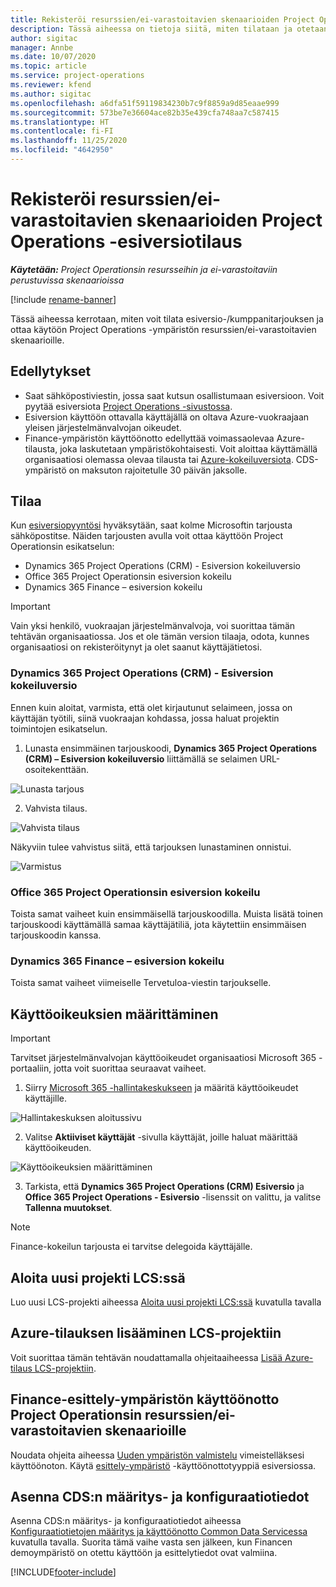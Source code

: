 ```yaml
---
title: Rekisteröi resurssien/ei-varastoitavien skenaarioiden Project Operations -esiversiotilaus
description: Tässä aiheessa on tietoja siitä, miten tilataan ja otetaan käyttöön Project Operations resurssien/ei-varastoitavien skenaarioille.
author: sigitac
manager: Annbe
ms.date: 10/07/2020
ms.topic: article
ms.service: project-operations
ms.reviewer: kfend
ms.author: sigitac
ms.openlocfilehash: a6dfa51f59119834230b7c9f8859a9d85eaae999
ms.sourcegitcommit: 573be7e36604ace82b35e439cfa748aa7c587415
ms.translationtype: HT
ms.contentlocale: fi-FI
ms.lasthandoff: 11/25/2020
ms.locfileid: "4642950"
---
```

# <a name="sign-up-for-project-operations-preview-subscriptions-for-resource-non-stocked-scenarios"></a>Rekisteröi resurssien/ei-varastoitavien skenaarioiden Project Operations -esiversiotilaus

_**Käytetään:** Project Operationsin resursseihin ja ei-varastoitaviin perustuvissa skenaarioissa_

[!include [rename-banner](~/includes/cc-data-platform-banner.md)]

Tässä aiheessa kerrotaan, miten voit tilata esiversio-/kumppanitarjouksen ja ottaa käytöön Project Operations -ympäristön resurssien/ei-varastoitavien skenaarioille.

## <a name="prerequisites"></a>Edellytykset

- Saat sähköpostiviestin, jossa saat kutsun osallistumaan esiversioon. Voit pyytää esiversiota [Project Operations -sivustossa](https://dynamics.microsoft.com/en-us/project-operations/overview/).
- Esiversion käyttöön ottavalla käyttäjällä on oltava Azure-vuokraajaan yleisen järjestelmänvalvojan oikeudet.
- Finance-ympäristön käyttöönotto edellyttää voimassaolevaa Azure-tilausta, joka laskutetaan ympäristökohtaisesti. Voit aloittaa käyttämällä organisaatiosi olemassa olevaa tilausta tai [Azure-kokeiluversiota](https://azure.microsoft.com/en-us/free/). CDS-ympäristö on maksuton rajoitetulle 30 päivän jaksolle.

## <a name="subscribe"></a>Tilaa

Kun [esiversiopyyntösi](https://forms.office.com/FormsPro/Pages/ResponsePage.aspx?id=v4j5cvGGr0GRqy180BHbR56j8lZs0FdAvwT75_WNFyxUMkRDV1NYQU5TNjE2VjhKOVBUNVg2R0s1NC4u) hyväksytään, saat kolme Microsoftin tarjousta sähköpostitse. Näiden tarjousten avulla voit ottaa käyttöön Project Operationsin esikatselun:

- Dynamics 365 Project Operations (CRM) - Esiversion kokeiluversio
- Office 365 Project Operationsin esiversion kokeilu
- Dynamics 365 Finance – esiversion kokeilu

> [!IMPORTANT]
> Vain yksi henkilö, vuokraajan järjestelmänvalvoja, voi suorittaa tämän tehtävän organisaatiossa. Jos et ole tämän version tilaaja, odota, kunnes organisaatiosi on rekisteröitynyt ja olet saanut käyttäjätietosi.

### <a name="dynamics-365-project-operations-crm---preview-trial"></a>Dynamics 365 Project Operations (CRM) - Esiversion kokeiluversio 

Ennen kuin aloitat, varmista, että olet kirjautunut selaimeen, jossa on käyttäjän työtili, siinä vuokraajan kohdassa, jossa haluat projektin toimintojen esikatselun.

1. Lunasta ensimmäinen tarjouskoodi, **Dynamics 365 Project Operations (CRM) – Esiversion kokeiluversio** liittämällä se selaimen URL-osoitekenttään.

![Lunasta tarjous](./media/16RedeemFirstOfferNew.png)

2. Vahvista tilaus.

![Vahvista tilaus](./media/17ConfirmOrderNew.png)

Näkyviin tulee vahvistus siitä, että tarjouksen lunastaminen onnistui.

![Varmistus](./media/18OrderConfirmationNew.png)

### <a name="office-365-project-operations---preview-trial"></a>Office 365 Project Operationsin esiversion kokeilu

Toista samat vaiheet kuin ensimmäisellä tarjouskoodilla. Muista lisätä toinen tarjouskoodi käyttämällä samaa käyttäjätiliä, jota käytettiin ensimmäisen tarjouskoodin kanssa.

### <a name="dynamics-365-finance-preview-trial"></a>Dynamics 365 Finance – esiversion kokeilu

Toista samat vaiheet viimeiselle Tervetuloa-viestin tarjoukselle.

## <a name="assign-licenses"></a>Käyttöoikeuksien määrittäminen

> [!IMPORTANT]
> Tarvitset järjestelmänvalvojan käyttöoikeudet organisaatiosi Microsoft 365 -portaaliin, jotta voit suorittaa seuraavat vaiheet.

1. Siirry [Microsoft 365 -hallintakeskukseen](https://portal.office.com/) ja määritä käyttöoikeudet käyttäjille.

![Hallintakeskuksen aloitussivu](./media/14AdminPortal.png)

2. Valitse **Aktiiviset käyttäjät** -sivulla käyttäjät, joille haluat määrittää käyttöoikeuden.

![Käyttöoikeuksien määrittäminen](./media/15AssignLicenses.png)

3. Tarkista, että **Dynamics 365 Project Operations (CRM) Esiversio** ja **Office 365 Project Operations - Esiversio** -lisenssit on valittu, ja valitse **Tallenna muutokset**.

> [!NOTE]
> Finance-kokeilun tarjousta ei tarvitse delegoida käyttäjälle.

## <a name="start-a-new-project-in-lcs"></a>Aloita uusi projekti LCS:ssä

Luo uusi LCS-projekti aiheessa [Aloita uusi projekti LCS:ssä](create-lcs-project.md) kuvatulla tavalla

## <a name="add-an-azure-subscription-to-an-lcs-project"></a>Azure-tilauksen lisääminen LCS-projektiin

Voit suorittaa tämän tehtävän noudattamalla ohjeitaaiheessa [Lisää Azure-tilaus LCS-projektiin](resource-add-azure-subscription-lcs-project.md).

## <a name="deploy-finance-demo-environment-with-project-operations-for-resourcenon-stocked-scenarios"></a>Finance-esittely-ympäristön käyttöönotto Project Operationsin resurssien/ei-varastoitavien skenaarioille

Noudata ohjeita aiheessa [Uuden ympäristön valmistelu](resource-provision-new-environment.md) vimeistelläksesi käyttöönoton. Käytä [esittely-ympäristö](https://docs.microsoft.com/dynamics365/fin-ops-core/dev-itpro/deployment/deploy-demo-environment) -käyttöönottotyyppiä esiversiossa. 

## <a name="install-cds-setup-and-configuration-data"></a>Asenna CDS:n määritys- ja konfiguraatiotiedot

Asenna CDS:n määritys- ja konfiguraatiotiedot aiheessa [Konfiguraatiotietojen määritys ja käyttöönotto Common Data Servicessa](resource-apply-pro-setup-config-data.md) kuvatulla tavalla.
Suorita tämä vaihe vasta sen jälkeen, kun Financen demoympäristö on otettu käyttöön ja esittelytiedot ovat valmiina.


[!INCLUDE[footer-include](../includes/footer-banner.md)]